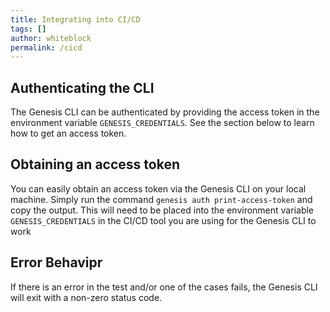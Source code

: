 ```yaml
---
title: Integrating into CI/CD
tags: []
author: whiteblock
permalink: /cicd
---
```


## Authenticating the CLI
The Genesis CLI can be authenticated by providing the access token in the environment variable `GENESIS_CREDENTIALS`. See the section below to learn how to get an access token.

## Obtaining an access token
You can easily obtain an access token via the Genesis CLI on your local machine. Simply run the command `genesis auth print-access-token` and copy the output. This will need to be placed into the environment variable `GENESIS_CREDENTIALS` in the CI/CD tool you are using for the Genesis CLI to work

## Error Behavipr
If there is an error in the test and/or one of the cases fails, the Genesis CLI will exit with a non-zero status code. 